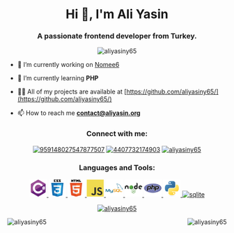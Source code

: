 <h1 align="center">Hi 👋, I'm Ali Yasin</h1>
<h3 align="center">A passionate frontend developer from Turkey.</h3>
<p align="center"> <img src="https://komarev.com/ghpvc/?username=aliyasiny65&label=Profile%20views&color=0e75b6&style=flat" alt="aliyasiny65" /> </p>

- 🔭 I’m currently working on [Nomee6](https://www.nomee6.xyz)

- 🌱 I’m currently learning **PHP**

- 👨‍💻 All of my projects are available at [https://github.com/aliyasiny65/](https://github.com/aliyasiny65/)

- 📫 How to reach me **<a href="mailto:contact@aliyasin.org">contact@aliyasin.org</a>**

<h3 align="center">Connect with me:</h3>
<p align="center">
<a href="https://discord.com/users/959148027547877507/" target="blank"><img align="center" src="https://cdn.jsdelivr.net/npm/simple-icons@3.0.1/icons/discord.svg" alt="959148027547877507" height="30" width="40" /></a>
<a href="https://wa.me/+4407732174903" target="blank"><img align="center" src="https://cdn.jsdelivr.net/npm/simple-icons@3.0.1/icons/whatsapp.svg" alt="4407732174903" height="30" width="40" /></a>
<a href="[https://wa.me/+4407732174903](https://steamcommunity.com/id/aliyasiny65/)" target="blank"><img align="center" src="https://cdn.jsdelivr.net/npm/simple-icons@3.0.1/icons/steam.svg" alt="aliyasiny65" height="30" width="40" /></a>
</p>

<h3 align="center">Languages and Tools:</h3>
<p align="center"> <a href="https://www.w3schools.com/cs/" target="_blank" rel="noreferrer"> <img src="https://raw.githubusercontent.com/devicons/devicon/master/icons/csharp/csharp-original.svg" alt="csharp" width="40" height="40"/> </a> <a href="https://www.w3schools.com/css/" target="_blank" rel="noreferrer"> <img src="https://raw.githubusercontent.com/devicons/devicon/master/icons/css3/css3-original-wordmark.svg" alt="css3" width="40" height="40"/> </a> <a href="https://www.w3.org/html/" target="_blank" rel="noreferrer"> <img src="https://raw.githubusercontent.com/devicons/devicon/master/icons/html5/html5-original-wordmark.svg" alt="html5" width="40" height="40"/> </a> <a href="https://developer.mozilla.org/en-US/docs/Web/JavaScript" target="_blank" rel="noreferrer"> <img src="https://raw.githubusercontent.com/devicons/devicon/master/icons/javascript/javascript-original.svg" alt="javascript" width="40" height="40"/> </a> <a href="https://www.mysql.com/" target="_blank" rel="noreferrer"> <img src="https://raw.githubusercontent.com/devicons/devicon/master/icons/mysql/mysql-original-wordmark.svg" alt="mysql" width="40" height="40"/> </a> <a href="https://nodejs.org" target="_blank" rel="noreferrer"> <img src="https://raw.githubusercontent.com/devicons/devicon/master/icons/nodejs/nodejs-original-wordmark.svg" alt="nodejs" width="40" height="40"/> </a> <a href="https://www.php.net" target="_blank" rel="noreferrer"> <img src="https://raw.githubusercontent.com/devicons/devicon/master/icons/php/php-original.svg" alt="php" width="40" height="40"/> </a> <a href="https://www.python.org" target="_blank" rel="noreferrer"> <img src="https://raw.githubusercontent.com/devicons/devicon/master/icons/python/python-original.svg" alt="python" width="40" height="40"/> </a> <a href="https://www.sqlite.org/" target="_blank" rel="noreferrer"> <img src="https://www.vectorlogo.zone/logos/sqlite/sqlite-icon.svg" alt="sqlite" width="40" height="40"/> </a> </p>

<p align="center"> <a href="https://open.spotify.com/user/um3a5tn4xd3env0c4m9gcc554?si=be4f9ab5dc474b50"><img align="center" src="https://spotify-github-profile.vercel.app/api/view?uid=um3a5tn4xd3env0c4m9gcc554&cover_image=true&theme=default" alt="aliyasiny65" /> </p>

<p>
  <img align="left" src="https://github-readme-stats.vercel.app/api/top-langs?username=aliyasiny65&show_icons=true&theme=dark&locale=en&layout=compact" alt="aliyasiny65" />
  <img align="right" src="https://github-readme-stats.vercel.app/api?username=aliyasiny65&show_icons=true&theme=dark&locale=en" alt="aliyasiny65" />
</p>

